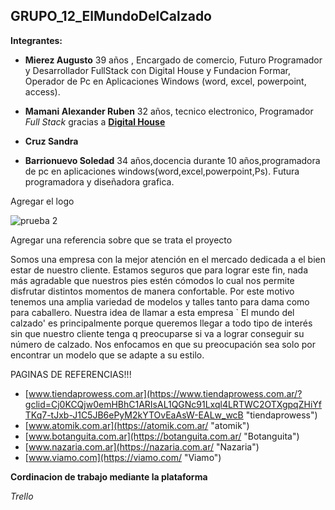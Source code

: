 ## GRUPO_12_ElMundoDelCalzado

**Integrantes:**

- **Mierez  Augusto**
39 años , Encargado de comercio, Futuro Programador  y Desarrollador FullStack con  Digital House y Fundacion Formar, Operador de Pc en Aplicaciones Windows (word, excel, powerpoint, access).

- **Mamani Alexander Ruben**  32 años, tecnico electronico, Programador *Full Stack* gracias a **[Digital House](https://www.digitalhouse.com/ar "Digital House")** 



- **Cruz Sandra**




- **Barrionuevo Soledad**
34 años,docencia durante 10 años,programadora de pc en aplicaciones windows(word,excel,powerpoint,Ps). Futura programadora y diseñadora grafica.


Agregar el logo

![prueba 2](https://user-images.githubusercontent.com/87153906/126855672-d1337878-3511-47e3-95f7-0cb7114eed62.png)




Agregar una referencia sobre que se trata el proyecto
 
 Somos una empresa con la mejor atención en el mercado dedicada a el bien estar de nuestro cliente. Estamos seguros que para lograr este fin, nada más agradable que nuestros pies estén cómodos lo cual nos permite disfrutar distintos momentos de manera confortable. Por este motivo tenemos una amplia variedad de modelos y talles tanto para dama como para caballero. Nuestra idea de llamar a esta empresa ` El mundo del calzado'  es principalmente porque  queremos llegar a todo tipo de interés sin que nuestro cliente tenga q preocuparse si va a lograr conseguir su número de calzado. Nos enfocamos en que su preocupación sea solo por encontrar un modelo que se adapte a su estilo.





PAGINAS DE REFERENCIAS!!!

- [www.tiendaprowess.com.ar](https://www.tiendaprowess.com.ar/?gclid=Cj0KCQjw0emHBhC1ARIsAL1QGNc91Lxql4LRTWC2OTXgpqZHiYfTKq7-tJxb-J1C5JB6ePyM2kYTOvEaAsW-EALw_wcB "tiendaprowess")
- [www.atomik.com.ar](https://atomik.com.ar/ "atomik")
- [www.botanguita.com.ar](https://botanguita.com.ar/ "Botanguita")
- [www.nazaria.com.ar](https://nazaria.com.ar/ "Nazaria")
- [www.viamo.com](https://viamo.com/ "Viamo")





**Cordinacion de trabajo mediante la plataforma**

*Trello*

